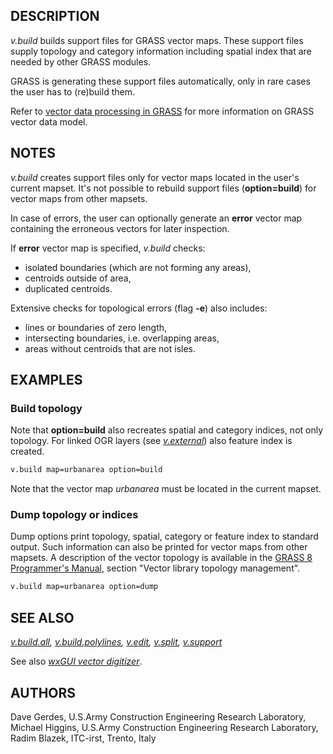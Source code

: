 ## DESCRIPTION

*v.build* builds support files for GRASS vector maps. These support
files supply topology and category information including spatial index
that are needed by other GRASS modules.

GRASS is generating these support files automatically, only in rare
cases the user has to (re)build them.

Refer to [vector data processing in GRASS](vectorintro.md) for more
information on GRASS vector data model.

## NOTES

*v.build* creates support files only for vector maps located in the
user's current mapset. It's not possible to rebuild support files
(**option=build**) for vector maps from other mapsets.

In case of errors, the user can optionally generate an **error** vector
map containing the erroneous vectors for later inspection.

If **error** vector map is specified, *v.build* checks:

- isolated boundaries (which are not forming any areas),
- centroids outside of area,
- duplicated centroids.

Extensive checks for topological errors (flag **-e**) also includes:

- lines or boundaries of zero length,
- intersecting boundaries, i.e. overlapping areas,
- areas without centroids that are not isles.

## EXAMPLES

### Build topology

Note that **option=build** also recreates spatial and category indices,
not only topology. For linked OGR layers (see
*[v.external](v.external.md)*) also feature index is created.

```sh
v.build map=urbanarea option=build
```

Note that the vector map *urbanarea* must be located in the current
mapset.

### Dump topology or indices

Dump options print topology, spatial, category or feature index to
standard output. Such information can also be printed for vector maps
from other mapsets. A description of the vector topology is available in
the [GRASS 8 Programmer's
Manual](https://grass.osgeo.org/programming8/vlibTopology.html), section
"Vector library topology management".

```sh
v.build map=urbanarea option=dump
```

## SEE ALSO

*[v.build.all](v.build.all.md),
[v.build.polylines](v.build.polylines.md), [v.edit](v.edit.md),
[v.split](v.split.md), [v.support](v.support.md)*

See also *[wxGUI vector digitizer](wxGUI.vdigit.md)*.

## AUTHORS

Dave Gerdes, U.S.Army Construction Engineering Research Laboratory,  
Michael Higgins, U.S.Army Construction Engineering Research
Laboratory,  
Radim Blazek, ITC-irst, Trento, Italy
